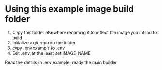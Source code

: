  # Using this example image build folder

1. Copy this folder elsewhere renaming it to reflect the image you intend to build
2. Initialize a git repo on the folder
3. copy .env.example to .env
4. Edit .env, at the least set IMAGE_NAME

Read the details in .env.example, ready the main builder

